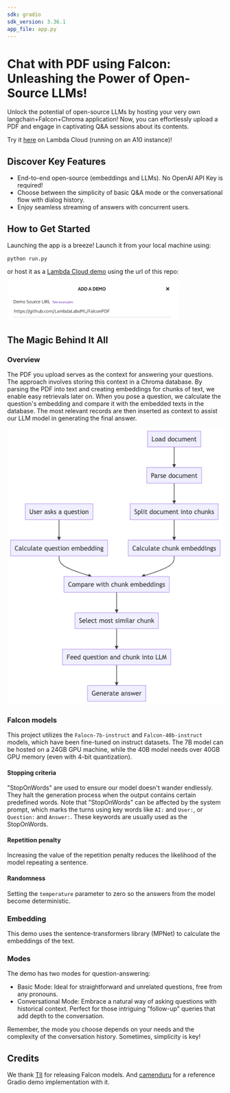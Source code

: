```yaml
---
sdk: gradio
sdk_version: 3.36.1
app_file: app.py
---
```


# Chat with PDF using Falcon: Unleashing the Power of Open-Source LLMs!

Unlock the potential of open-source LLMs by hosting your very own langchain+Falcon+Chroma application! Now, you can effortlessly upload a PDF and engage in captivating Q&A sessions about its contents.

Try it [here](https://cloud.lambdalabs.com/demos/lambda/FalconPDF) on Lambda Cloud (running on an A10 instance)!

## Discover Key Features

- End-to-end open-source (embeddings and LLMs). No OpenAI API Key is required!
- Choose between the simplicity of basic Q&A mode or the conversational flow with dialog history.
- Enjoy seamless streaming of answers with concurrent users.

## How to Get Started

Launching the app is a breeze! Launch it from your local machine using:

```
python run.py
```

or host it as a [Lambda Cloud demo](https://cloud.lambdalabs.com/demos) using the url of this repo:

<img src="demo.png" alt="demo" width="400"/>

## The Magic Behind It All

### Overview

The PDF you upload serves as the context for answering your questions. The approach involves storing this context in a Chroma database. By parsing the PDF into text and creating embeddings for chunks of text, we enable easy retrievals later on. When you pose a question, we calculate the question's embedding and compare it with the embedded texts in the database. The most relevant records are then inserted as context to assist our LLM model in generating the final answer.

![img_1.png](img.png)

### Falcon models

This project utilizes the `Falocn-7b-instruct` and `Falcon-40b-instruct` models, which have been fine-tuned on instruct datasets. The 7B model can be hosted on a 24GB GPU machine, while the 40B model needs over 40GB GPU memory (even with 4-bit quantization).

#### Stopping criteria

"StopOnWords" are used to ensure our model doesn't wander endlessly. They halt the generation process when the output contains certain predefined words. Note that "StopOnWords" can be affected by the system prompt, which marks the turns using key words like `AI:` and `User:`, or `Question:` and `Answer:`. These keywords are usually used as the StopOnWords.

#### Repetition penalty

Increasing the value of the repetition penalty reduces the likelihood of the model repeating a sentence.

#### Randomness

Setting the `temperature` parameter to zero so the answers from the model become deterministic.

### Embedding

This demo uses the sentence-transformers library (MPNet) to calculate the embeddings of the text.

### Modes

The demo has two modes for question-answering:

- Basic Mode: Ideal for straightforward and unrelated questions, free from any pronouns.
- Conversational Mode: Embrace a natural way of asking questions with historical context. Perfect for those intriguing "follow-up" queries that add depth to the conversation.

Remember, the mode you choose depends on your needs and the complexity of the conversation history. Sometimes, simplicity is key!

## Credits

We thank [TII](https://falconllm.tii.ae/) for releasing Falcon models. And [camenduru](https://github.com/camenduru/falcon-40b-instruct-lambda) for a reference Gradio demo implementation with it.
